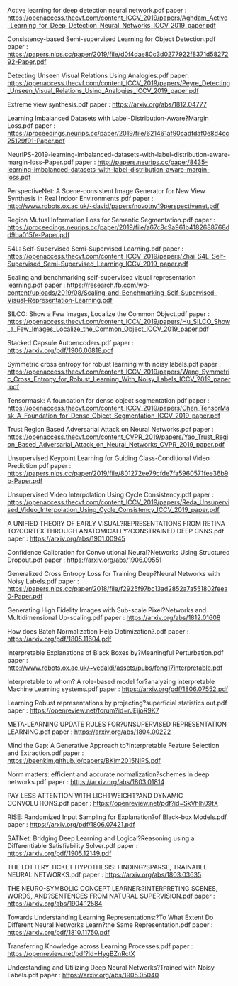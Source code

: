 Active learning for deep detection neural network.pdf
	paper : https://openaccess.thecvf.com/content_ICCV_2019/papers/Aghdam_Active_Learning_for_Deep_Detection_Neural_Networks_ICCV_2019_paper.pdf

Consistency-based Semi-supervised Learning for Object Detection.pdf
	paper : https://papers.nips.cc/paper/2019/file/d0f4dae80c3d0277922f8371d5827292-Paper.pdf

Detecting Unseen Visual Relations Using Analogies.pdf
	paper: https://openaccess.thecvf.com/content_ICCV_2019/papers/Peyre_Detecting_Unseen_Visual_Relations_Using_Analogies_ICCV_2019_paper.pdf

Extreme view synthesis.pdf
	paper : https://arxiv.org/abs/1812.04777

Learning Imbalanced Datasets with Label-Distribution-Aware?Margin Loss.pdf
	paper : https://proceedings.neurips.cc/paper/2019/file/621461af90cadfdaf0e8d4cc25129f91-Paper.pdf

NeurIPS-2019-learning-imbalanced-datasets-with-label-distribution-aware-margin-loss-Paper.pdf
	paper : http://papers.neurips.cc/paper/8435-learning-imbalanced-datasets-with-label-distribution-aware-margin-loss.pdf

PerspectiveNet: A Scene-consistent Image Generator for New View Synthesis in Real Indoor Environments.pdf
	paper : http://www.robots.ox.ac.uk/~david/papers/novotny19perspectivenet.pdf

Region Mutual Information Loss for Semantic Segmentation.pdf
	paper : https://proceedings.neurips.cc/paper/2019/file/a67c8c9a961b4182688768dd9ba015fe-Paper.pdf

S4L: Self-Supervised Semi-Supervised Learning.pdf
	paper : https://openaccess.thecvf.com/content_ICCV_2019/papers/Zhai_S4L_Self-Supervised_Semi-Supervised_Learning_ICCV_2019_paper.pdf

Scaling and benchmarking self-supervised visual representation learning.pdf
	paper : https://research.fb.com/wp-content/uploads/2019/08/Scaling-and-Benchmarking-Self-Supervised-Visual-Representation-Learning.pdf

SILCO: Show a Few Images, Localize the Common Object.pdf
	paper : https://openaccess.thecvf.com/content_ICCV_2019/papers/Hu_SILCO_Show_a_Few_Images_Localize_the_Common_Object_ICCV_2019_paper.pdf

Stacked Capsule Autoencoders.pdf
	paper : https://arxiv.org/pdf/1906.06818.pdf

Symmetric cross entropy for robust learning with noisy labels.pdf
	paper : https://openaccess.thecvf.com/content_ICCV_2019/papers/Wang_Symmetric_Cross_Entropy_for_Robust_Learning_With_Noisy_Labels_ICCV_2019_paper.pdf

Tensormask: A foundation for dense object segmentation.pdf
	paper : https://openaccess.thecvf.com/content_ICCV_2019/papers/Chen_TensorMask_A_Foundation_for_Dense_Object_Segmentation_ICCV_2019_paper.pdf
	
Trust Region Based Adversarial Attack on Neural Networks.pdf
	paper : https://openaccess.thecvf.com/content_CVPR_2019/papers/Yao_Trust_Region_Based_Adversarial_Attack_on_Neural_Networks_CVPR_2019_paper.pdf

Unsupervised Keypoint Learning for Guiding Class-Conditional Video Prediction.pdf
	paper : https://papers.nips.cc/paper/2019/file/801272ee79cfde7fa5960571fee36b9b-Paper.pdf

Unsupervised Video Interpolation Using Cycle Consistency.pdf
	paper : https://openaccess.thecvf.com/content_ICCV_2019/papers/Reda_Unsupervised_Video_Interpolation_Using_Cycle_Consistency_ICCV_2019_paper.pdf

A UNIFIED THEORY OF EARLY VISUAL?REPRESENTATIONS FROM RETINA TO?CORTEX THROUGH ANATOMICALLY?CONSTRAINED DEEP CNNS.pdf
	paper : https://arxiv.org/abs/1901.00945

Confidence Calibration for Convolutional Neural?Networks Using Structured Dropout.pdf
	paper : https://arxiv.org/abs/1906.09551

Generalized Cross Entropy Loss for Training Deep?Neural Networks with Noisy Labels.pdf
	paper : https://papers.nips.cc/paper/2018/file/f2925f97bc13ad2852a7a551802feea0-Paper.pdf

Generating High Fidelity Images with Sub-scale Pixel?Networks and Multidimensional Up-scaling.pdf
	paper : https://arxiv.org/abs/1812.01608

How does Batch Normalization Help Optimization?.pdf
	paper : https://arxiv.org/pdf/1805.11604.pdf

Interpretable Explanations of Black Boxes by?Meaningful Perturbation.pdf
	paper : http://www.robots.ox.ac.uk/~vedaldi/assets/pubs/fong17interpretable.pdf

Interpretable to whom? A role-based model for?analyzing interpretable Machine Learning systems.pdf
	paper : https://arxiv.org/pdf/1806.07552.pdf

Learning Robust representations by projecting?superficial statistics out.pdf
	paper : https://openreview.net/forum?id=rJEjjoR9K7

META-LEARNING UPDATE RULES FOR?UNSUPERVISED REPRESENTATION LEARNING.pdf
	paper : https://arxiv.org/abs/1804.00222

Mind the Gap: A Generative Approach to?Interpretable Feature Selection and Extraction.pdf
	paper : https://beenkim.github.io/papers/BKim2015NIPS.pdf

Norm matters: efficient and accurate normalization?schemes in deep networks.pdf
	paper : https://arxiv.org/abs/1803.01814

PAY LESS ATTENTION WITH LIGHTWEIGHT?AND DYNAMIC CONVOLUTIONS.pdf
	paper : https://openreview.net/pdf?id=SkVhlh09tX

RISE: Randomized Input Sampling for Explanation?of Black-box Models.pdf
	paper : https://arxiv.org/pdf/1806.07421.pdf

SATNet: Bridging Deep Learning and Logical?Reasoning using a Differentiable Satisfiability Solver.pdf
	paper : https://arxiv.org/pdf/1905.12149.pdf

THE LOTTERY TICKET HYPOTHESIS: FINDING?SPARSE, TRAINABLE NEURAL NETWORKS.pdf
	paper : https://arxiv.org/abs/1803.03635

THE NEURO-SYMBOLIC CONCEPT LEARNER:?INTERPRETING SCENES, WORDS, AND?SENTENCES FROM NATURAL SUPERVISION.pdf
	paper : https://arxiv.org/abs/1904.12584

Towards Understanding Learning Representations:?To What Extent Do Different Neural Networks Learn?the Same Representation.pdf
	paper : https://arxiv.org/pdf/1810.11750.pdf

Transferring Knowledge across Learning Processes.pdf
	paper : https://openreview.net/pdf?id=HygBZnRctX

Understanding and Utilizing Deep Neural Networks?Trained with Noisy Labels.pdf
	paper : https://arxiv.org/abs/1905.05040
